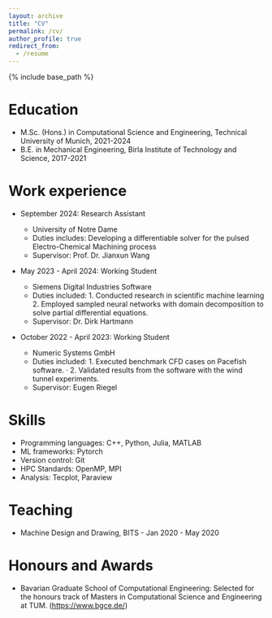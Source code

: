 ```yaml
---
layout: archive
title: "CV"
permalink: /cv/
author_profile: true
redirect_from:
  - /resume
---
```


{% include base_path %}

Education
======
* M.Sc. (Hons.) in Computational Science and Engineering, Technical University of Munich, 2021-2024
* B.E. in Mechanical Engineering, Birla Institute of Technology and Science, 2017-2021

Work experience
======
* September 2024: Research Assistant
  * University of Notre Dame
  * Duties includes: Developing a differentiable solver for the pulsed Electro-Chemical Machining process
  * Supervisor: Prof. Dr. Jianxun Wang

* May 2023 - April 2024: Working Student
  * Siemens Digital Industries Software 
  * Duties included: 1. Conducted research in scientific machine learning
                     2. Employed sampled neural networks with domain decomposition to solve partial differential equations.
  * Supervisor: Dr. Dirk Hartmann

* October 2022 - April 2023: Working Student
  * Numeric Systems GmbH
  * Duties included: 1. Executed benchmark CFD cases on Pacefish software.
·                    2. Validated results from the software with the wind tunnel experiments.
  * Supervisor: Eugen Riegel
  
Skills
======
* Programming languages: C++, Python, Julia, MATLAB
* ML frameworks: Pytorch
* Version control: Git
* HPC Standards: OpenMP, MPI
* Analysis: Tecplot, Paraview
  
  
Teaching
======
* Machine Design and Drawing, BITS - Jan 2020 - May 2020
  
Honours and Awards
======
* Bavarian Graduate School of Computational Engineering: Selected for the honours track of Masters in Computational Science and Engineering at TUM. (https://www.bgce.de/)
